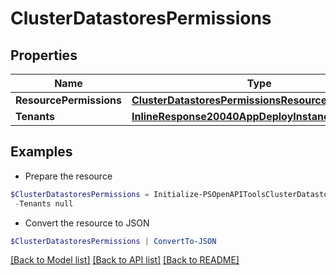 # ClusterDatastoresPermissions
## Properties

Name | Type | Description | Notes
------------ | ------------- | ------------- | -------------
**ResourcePermissions** | [**ClusterDatastoresPermissionsResourcePermissions**](ClusterDatastoresPermissionsResourcePermissions.md) |  | [optional] 
**Tenants** | [**InlineResponse20040AppDeployInstance[]**](InlineResponse20040AppDeployInstance.md) |  | [optional] 

## Examples

- Prepare the resource
```powershell
$ClusterDatastoresPermissions = Initialize-PSOpenAPIToolsClusterDatastoresPermissions  -ResourcePermissions null `
 -Tenants null
```

- Convert the resource to JSON
```powershell
$ClusterDatastoresPermissions | ConvertTo-JSON
```

[[Back to Model list]](../README.md#documentation-for-models) [[Back to API list]](../README.md#documentation-for-api-endpoints) [[Back to README]](../README.md)


